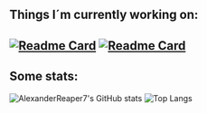 ## Things I´m currently working on:
[![Readme Card](https://github-readme-stats.vercel.app/api/pin/?username=AlexanderReaper7&repo=hangman&theme=midnight-purple)](https://github.com/AlexanderReaper7/hangman)
[![Readme Card](https://github-readme-stats.vercel.app/api/pin/?username=AlexanderReaper7&repo=advent-of-code-rs&theme=midnight-purple)](https://github.com/AlexanderReaper7/advent-of-code-rs)
---
## Some stats:
![AlexanderReaper7's GitHub stats](https://github-readme-stats.vercel.app/api?username=AlexanderReaper7&include_all_commits=true&count_private=true&show_icons=true&theme=midnight-purple)
![Top Langs](https://github-readme-stats.vercel.app/api/top-langs/?username=AlexanderReaper7&layout=compact&hide=shaderlab&exclude_repo=Bloody-Red-Theme&theme=midnight-purple)
